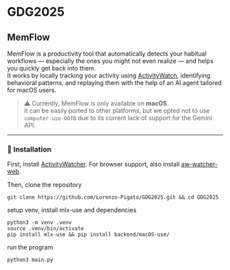 # GDG2025  
## MemFlow

MemFlow is a productivity tool that automatically detects your habitual workflows — especially the ones you might not even realize — and helps you quickly get back into them.  
It works by locally tracking your activity using [ActivityWatch](https://github.com/ActivityWatch/activitywatch?tab=readme-ov-file), identifying behavioral patterns, and replaying them with the help of an AI agent tailored for macOS users.

> ⚠️ Currently, MemFlow is only available on **macOS**.  
> It can be easily ported to other platforms, but we opted not to use `computer-use-OOTB` due to its current lack of support for the Gemini API.

---

### 🚀 Installation
First, install [ActivityWatcher](https://github.com/ActivityWatch/activitywatch?tab=readme-ov-file). For browser support, also install [aw-watcher-web]().

Then, clone the repository
```
git clone https://github.com/Lorenzo-Pigato/GDG2025.git && cd GDG2025
```

setup venv, install mlx-use and dependencies
```
python3 -m venv .venv
source .venv/bin/activate
pip install mlx-use && pip install backend/macOS-use/
```

run the program
```
python3 main.py
```
